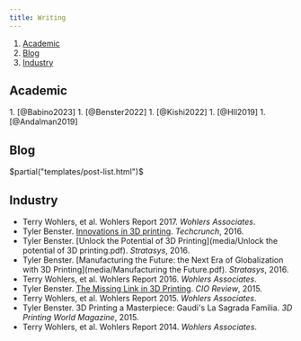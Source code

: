```yaml
---
title: Writing
---
```

1. [Academic](#academic)
1. [Blog](#blog)
1. [Industry](#industry)

## Academic
<div class="text-base">
1. [@Babino2023]
1. [@Benster2022]
1. [@Kishi2022]
1. [@Hll2019]
1. [@Andalman2019]
</div>

## Blog
$partial("templates/post-list.html")$

## Industry
- Terry Wohlers, et al. Wohlers Report 2017. *Wohlers Associates*.
- Tyler Benster. [Innovations in 3D printing](https://techcrunch.com/2016/06/04/3d-printing-is-dead-long-live-3d-printing/). *Techcrunch*, 2016.
- Tyler Benster. [Unlock the Potential of 3D Printing](media/Unlock the potential of 3D printing.pdf).
    *Stratasys*, 2016.
- Tyler Benster. [Manufacturing the Future: the Next Era of Globalization with 3D Printing](media/Manufacturing the Future.pdf). *Stratasys*, 2016.
- Terry Wohlers, et al. Wohlers Report 2016. *Wohlers Associates*.
- Tyler Benster. [The Missing Link in 3D Printing](http://printing.cioreview.com/cxoinsight/the-missing-link-for-3d-printing-nid-10933-cid-7.html). *CIO Review*,
    2015.
- Terry Wohlers, et al. Wohlers Report 2015. *Wohlers Associates*.
- Tyler Benster. 3D Printing a Masterpiece: Gaudi's La Sagrada
    Familia. *3D Printing World Magazine*, 2015.
- Terry Wohlers, et al. Wohlers Report 2014. *Wohlers Associates*.
